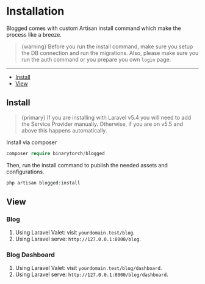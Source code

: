 # Installation

Blogged comes with custom Artisan install command which make the process like a breeze.

> {warning} Before you run the install command, make sure you setup the DB connection and run the migrations. Also, please make sure you run the auth command or you prepare you own `login` page.

---

- [Install](#install)
- [View](#view)

<a name="install"></a>
## Install

> {primary} If you are installing with Laravel v5.4 you will need to add the Service Provider manually. Otherwise, if you are on v5.5 and above this happens automatically.


Install via composer

```php
composer require binarytorch/blogged
```

Then, run the install command to publish the needed assets and configurations.

```php
php artisan blogged:install
```

<a name="view"></a>
## View

### Blog 

1. Using Laravel Valet: visit `yourdomain.test/blog`.
2. Using Laravel serve: `http://127.0.0.1:8000/blog`.

### Blog Dashboard

1. Using Laravel Valet: visit `yourdomain.test/blog/dashboard`.
2. Using Laravel serve: `http://127.0.0.1:8000/blog/dashboard`.